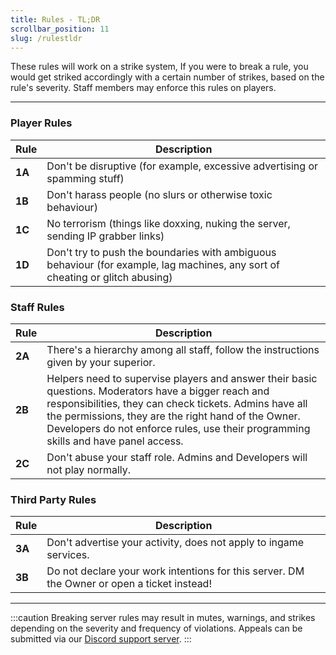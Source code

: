 ```yaml
---
title: Rules - TL;DR
scrollbar_position: 11
slug: /rulestldr
---
```


These rules will work on a strike system, If you were to break a rule, you would get striked accordingly with a certain number of strikes, based on the rule's severity. Staff members may enforce this rules on players.

---

### Player Rules

| Rule     | Description |
|----------|-------------|
| **1A**   | Don't be disruptive (for example, excessive advertising or spamming stuff) |
| **1B**   | Don't harass people (no slurs or otherwise toxic behaviour) |
| **1C**   | No terrorism (things like doxxing, nuking the server, sending IP grabber links) |
| **1D**   | Don't try to push the boundaries with ambiguous behaviour (for example, lag machines, any sort of cheating or glitch abusing) |

### Staff Rules

| Rule  | Description |
|-------|-------------|
| **2A** | There's a hierarchy among all staff, follow the instructions given by your superior. |
| **2B** | Helpers need to supervise players and answer their basic questions. Moderators have a bigger reach and responsibilities, they can check tickets. Admins have all the permissions, they are the right hand of the Owner. Developers do not enforce rules, use their programming skills and have panel access. |
| **2C** | Don't abuse your staff role. Admins and Developers will not play normally. |

### Third Party Rules

| Rule  | Description |
|-------|-------------|
| **3A** | Don't advertise your activity, does not apply to ingame services. |
| **3B** | Do not declare your work intentions for this server. DM the Owner or open a ticket instead! |

---
:::caution
Breaking server rules may result in mutes, warnings, and strikes depending on the severity and frequency of violations. Appeals can be submitted via our [Discord support server](https://dsc.gg/ecmcsupport).
:::
